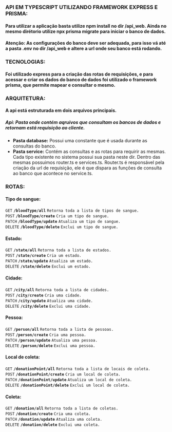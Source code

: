 ### API EM TYPESCRIPT UTILIZANDO FRAMEWORK EXPRESS E PRISMA:

#### Para utilizar a aplicação basta utilize npm install no dir /api_web. Ainda no mesmo dirétorio utilize npx prisma migrate para iniciar o banco de dados.

#### Atenção: As configurações do banco deve ser adequada, para isso vá até a pasta .env no dir /api_web e altere a url onde seu banco está rodando.

### TECNOLOGIAS:
#### Foi utilizado express para a criação das rotas de requisições, e para acessar e criar os dados do banco de dados foi utilizado o framework prisma, que permite mapear e consultar o mesmo.

### ARQUITETURA:
#### A api está estruturada em dois arquivos principais.
##### Api: Pasta onde contém aqruivos que consultam os bancos de dados e retornam está requisição ao cliente.
 - **Pasta database:** Possui uma constante que é usada durante as consultas do banco.
 - **Pasta service:** Contém as consultas e as rotas para requirir as mesmas. Cada tipo existente no sistema possui sua pasta neste dir. Dentro das mesmas possuimos router.ts e services.ts. Router.ts é responsável pela criação da url de requisição, ele é que dispara as funções de consulta ao banco que acontece no service.ts.   

### ROTAS:
#### Tipo de sangue:
 <summary><code>GET</code> <code><b>/bloodType/all</b></code> <code>Retorna toda a lista de tipos de sangue.</code></summary>
 <summary><code>POST</code> <code><b>/bloodType/create</b></code> <code>Cria um tipo de sangue.</code></summary>
 <summary><code>PATCH</code> <code><b>/bloodType/update</b></code> <code>Atualiza um tipo de sangue.</code></summary>
 <summary><code>DELETE</code> <code><b>/bloodType/delete</b></code> <code>Exclui um tipo de sangue.</code></summary>
 
#### Estado:
 <summary><code>GET</code> <code><b>/state/all</b></code> <code>Retorna toda a lista de estados.</code></summary>
 <summary><code>POST</code> <code><b>/state/create</b></code> <code>Cria um estado.</code></summary>
 <summary><code>PATCH</code> <code><b>/state/update</b></code> <code>Atualiza um estado.</code></summary>
 <summary><code>DELETE</code> <code><b>/state/delete</b></code> <code>Exclui um estado.</code></summary>
 
#### Cidade:
 <summary><code>GET</code> <code><b>/city/all</b></code> <code>Retorna toda a lista de cidades.</code></summary>
 <summary><code>POST</code> <code><b>/city/create</b></code> <code>Cria uma cidade.</code></summary>
 <summary><code>PATCH</code> <code><b>/city/update</b></code> <code>Atualiza uma cidade.</code></summary>
 <summary><code>DELETE</code> <code><b>/city/delete</b></code> <code>Exclui uma cidade.</code></summary>
 
#### Pessoa:
 <summary><code>GET</code> <code><b>/person/all</b></code> <code>Retorna toda a lista de pessoas.</code></summary>
 <summary><code>POST</code> <code><b>/person/create</b></code> <code>Cria uma pessoa.</code></summary>
 <summary><code>PATCH</code> <code><b>/person/update</b></code> <code>Atualiza uma pessoa.</code></summary>
 <summary><code>DELETE</code> <code><b>/person/delete</b></code> <code>Exclui uma pessoa.</code></summary>
 
#### Local de coleta:
 <summary><code>GET</code> <code><b>/donationPoint/all</b></code> <code>Retorna toda a lista de locais de coleta.</code></summary>
 <summary><code>POST</code> <code><b>/donationPoint/create</b></code> <code>Cria um local de coleta.</code></summary>
 <summary><code>PATCH</code> <code><b>/donationPoint/update</b></code> <code>Atualiza um local de coleta.</code></summary>
 <summary><code>DELETE</code> <code><b>/donationPoint/delete</b></code> <code>Exclui um local de coleta.</code></summary>

#### Coleta:
 <summary><code>GET</code> <code><b>/donation/all</b></code> <code>Retorna toda a lista de coletas.</code></summary>
 <summary><code>POST</code> <code><b>/donation/create</b></code> <code>Cria uma coleta.</code></summary>
 <summary><code>PATCH</code> <code><b>/donation/update</b></code> <code>Atualiza uma coleta.</code></summary>
 <summary><code>DELETE</code> <code><b>/donation/delete</b></code> <code>Exclui uma coleta.</code></summary>
